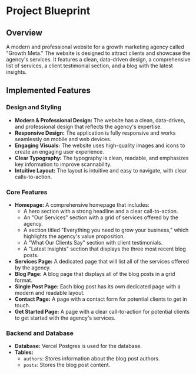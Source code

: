# Project Blueprint

## Overview

A modern and professional website for a growth marketing agency called "Growth Meta." The website is designed to attract clients and showcase the agency's services. It features a clean, data-driven design, a comprehensive list of services, a client testimonial section, and a blog with the latest insights.

## Implemented Features

### Design and Styling
*   **Modern & Professional Design:** The website has a clean, data-driven, and professional design that reflects the agency's expertise.
*   **Responsive Design:** The application is fully responsive and works seamlessly on mobile and web devices.
*   **Engaging Visuals:** The website uses high-quality images and icons to create an engaging user experience.
*   **Clear Typography:** The typography is clean, readable, and emphasizes key information to improve scannability.
*   **Intuitive Layout:** The layout is intuitive and easy to navigate, with clear calls-to-action.

### Core Features
*   **Homepage:** A comprehensive homepage that includes:
    *   A hero section with a strong headline and a clear call-to-action.
    *   An "Our Services" section with a grid of services offered by the agency.
    *   A section titled "Everything you need to grow your business," which highlights the agency's value proposition.
    *   A "What Our Clients Say" section with client testimonials.
    *   A "Latest Insights" section that displays the three most recent blog posts.
*   **Services Page:** A dedicated page that will list all of the services offered by the agency.
*   **Blog Page:** A blog page that displays all of the blog posts in a grid format.
*   **Single Post Page:** Each blog post has its own dedicated page with a modern and readable layout.
*   **Contact Page:** A page with a contact form for potential clients to get in touch.
*   **Get Started Page:** A page with a clear call-to-action for potential clients to get started with the agency's services.

### Backend and Database
*   **Database:** Vercel Postgres is used for the database.
*   **Tables:**
    *   `authors`: Stores information about the blog post authors.
    *   `posts`: Stores the blog post content.
